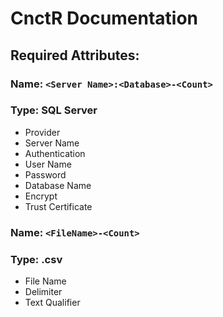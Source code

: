 # CnctR Documentation

## Required Attributes:

### Name: `<Server Name>:<Database>-<Count>`
### Type: SQL Server

* Provider
* Server Name
* Authentication
* User Name
* Password
* Database Name
* Encrypt
* Trust Certificate

### Name: `<FileName>-<Count>`
### Type: .csv

* File Name
* Delimiter
* Text Qualifier


